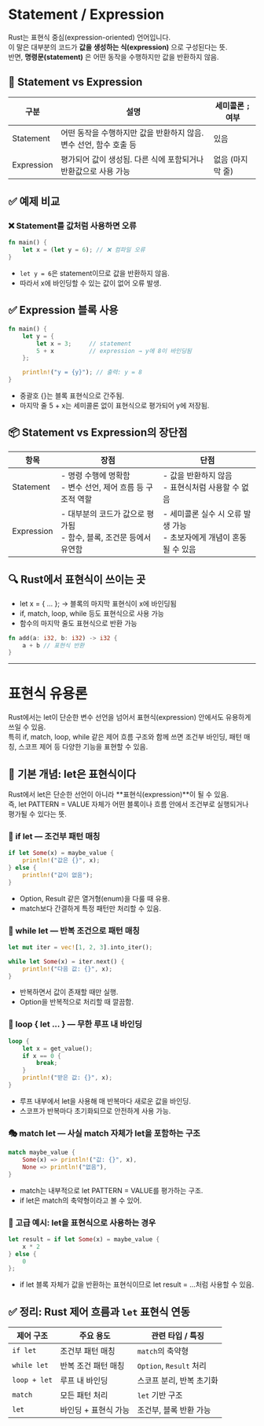 # Statement / Expression

Rust는 표현식 중심(expression-oriented) 언어입니다.  
이 말은 대부분의 코드가 **값을 생성하는 식(expression)** 으로 구성된다는 뜻.  
반면, **명령문(statement)** 은 어떤 동작을 수행하지만 값을 반환하지 않음.

## 🧠 Statement vs Expression

| 구분        | 설명                                                                 | 세미콜론 `;` 여부 |
|-------------|----------------------------------------------------------------------|-------------------|
| Statement   | 어떤 동작을 수행하지만 값을 반환하지 않음. 변수 선언, 함수 호출 등     | 있음              |
| Expression  | 평가되어 값이 생성됨. 다른 식에 포함되거나 반환값으로 사용 가능         | 없음 (마지막 줄) |



## ✅ 예제 비교

### ❌ Statement를 값처럼 사용하면 오류
```rust
fn main() {
    let x = (let y = 6); // ❌ 컴파일 오류
}
```        

- `let y = 6`은 statement이므로 값을 반환하지 않음.
- 따라서 x에 바인딩할 수 있는 값이 없어 오류 발생.

## ✅ Expression 블록 사용
```rust
fn main() {
    let y = {
        let x = 3;     // statement
        5 + x          // expression → y에 8이 바인딩됨
    };

    println!("y = {y}"); // 출력: y = 8
}
```

- 중괄호 {}는 블록 표현식으로 간주됨.
- 마지막 줄 5 + x는 세미콜론 없이 표현식으로 평가되어 y에 저장됨.

## 📦 Statement vs Expression의 장단점

| 항목       | 장점                                                                 | 단점                                                                 |
|------------|----------------------------------------------------------------------|----------------------------------------------------------------------|
| Statement  | - 명령 수행에 명확함<br>- 변수 선언, 제어 흐름 등 구조적 역할        | - 값을 반환하지 않음<br>- 표현식처럼 사용할 수 없음                  |
| Expression | - 대부분의 코드가 값으로 평가됨<br>- 함수, 블록, 조건문 등에서 유연함 | - 세미콜론 실수 시 오류 발생 가능<br>- 초보자에게 개념이 혼동될 수 있음 |


## 🔍 Rust에서 표현식이 쓰이는 곳
- let x = { ... }; → 블록의 마지막 표현식이 x에 바인딩됨
- if, match, loop, while 등도 표현식으로 사용 가능
- 함수의 마지막 줄도 표현식으로 반환 가능
  
```rust
fn add(a: i32, b: i32) -> i32 {
    a + b // 표현식 반환
}
```
---


# 표현식 유용론

Rust에서는 let이 단순한 변수 선언을 넘어서 표현식(expression) 안에서도 유용하게 쓰일 수 있음.  
특히 if, match, loop, while 같은 제어 흐름 구조와 함께 쓰면 조건부 바인딩, 패턴 매칭, 스코프 제어 등 다양한 기능을 표현할 수 있음.

## 🧠 기본 개념: let은 표현식이다

Rust에서 let은 단순한 선언이 아니라 **표현식(expression)**이 될 수 있음.  
즉, let PATTERN = VALUE 자체가 어떤 블록이나 흐름 안에서 조건부로 실행되거나 평가될 수 있다는 뜻.

### 🧩 if let — 조건부 패턴 매칭
```rust
if let Some(x) = maybe_value {
    println!("값은 {}", x);
} else {
    println!("값이 없음");
}
```

- Option, Result 같은 열거형(enum)을 다룰 때 유용.
- match보다 간결하게 특정 패턴만 처리할 수 있음.

### 🎯 while let — 반복 조건으로 패턴 매칭
```rust
let mut iter = vec![1, 2, 3].into_iter();

while let Some(x) = iter.next() {
    println!("다음 값: {}", x);
}
```

- 반복하면서 값이 존재할 때만 실행.
- Option을 반복적으로 처리할 때 깔끔함.

### 🔁 loop { let ... } — 무한 루프 내 바인딩
```rust
loop {
    let x = get_value();
    if x == 0 {
        break;
    }
    println!("받은 값: {}", x);
}
```

- 루프 내부에서 let을 사용해 매 반복마다 새로운 값을 바인딩.
- 스코프가 반복마다 초기화되므로 안전하게 사용 가능.

### 🎭 match let — 사실 match 자체가 let을 포함하는 구조
```rust
match maybe_value {
    Some(x) => println!("값: {}", x),
    None => println!("없음"),
}
```

- match는 내부적으로 let PATTERN = VALUE를 평가하는 구조.
- if let은 match의 축약형이라고 볼 수 있어.

### 🧪 고급 예시: let을 표현식으로 사용하는 경우
```rust
let result = if let Some(x) = maybe_value {
    x * 2
} else {
    0
};
```

- if let 블록 자체가 값을 반환하는 표현식이므로 let result = ...처럼 사용할 수 있음.

## ✅ 정리: Rust 제어 흐름과 `let` 표현식 연동

| 제어 구조     | 주요 용도                  | 관련 타입 / 특징         |
|---------------|----------------------------|---------------------------|
| `if let`      | 조건부 패턴 매칭           | `match`의 축약형          |
| `while let`   | 반복 조건 패턴 매칭        | `Option`, `Result` 처리   |
| `loop + let`  | 루프 내 바인딩             | 스코프 분리, 반복 초기화  |
| `match`       | 모든 패턴 처리             | `let` 기반 구조           |
| `let`         | 바인딩 + 표현식 가능       | 조건부, 블록 반환 가능    |







